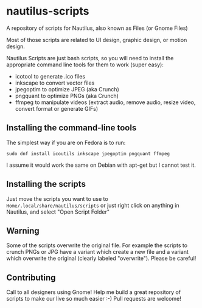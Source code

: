 # nautilus-scripts
A repository of scripts for Nautilus, also known as Files (or Gnome Files)

Most of those scripts are related to UI design, graphic design, or motion design. 

Nautilus Scripts are just bash scripts, so you will need to install the appropriate command line tools for them to work (super easy):

- icotool to generate .ico files
- inkscape to convert vector files
- jpegoptim to optimize JPEG (aka Crunch)
- pngquant to optimize PNGs (aka Crunch)
- ffmpeg to manipulate videos (extract audio, remove audio, resize video, convert format or generate GIFs)

## Installing the command-line tools

The simplest way if you are on Fedora is to run:

`sudo dnf install icoutils inkscape jpegoptim pngquant ffmpeg`

I assume it would work the same on Debian with apt-get but I cannot test it.

## Installing the scripts

Just move the scripts you want to use to `Home/.local/share/nautilus/scripts` or just right click on anything in Nautilus, and select "Open Script Folder"

## Warning
Some of the scripts overwrite the original file. For example the scripts to crunch PNGs or JPG have a variant which create a new file and a variant which overwrite the original (clearly labeled "overwrite"). Please be careful! 

## Contributing

Call to all designers using Gnome! Help me build a great repository of scripts to make our live so much easier :-)
Pull requests are welcome!
